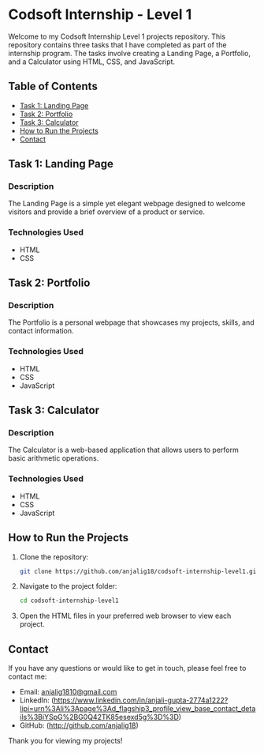 # Codsoft Internship - Level 1

Welcome to my Codsoft Internship Level 1 projects repository. This repository contains three tasks that I have completed as part of the internship program. The tasks involve creating a Landing Page, a Portfolio, and a Calculator using HTML, CSS, and JavaScript.

## Table of Contents

- [Task 1: Landing Page](#task-1-landing-page)
- [Task 2: Portfolio](#task-2-portfolio)
- [Task 3: Calculator](#task-3-calculator)
- [How to Run the Projects](#how-to-run-the-projects)
- [Contact](#contact)

## Task 1: Landing Page

### Description
The Landing Page is a simple yet elegant webpage designed to welcome visitors and provide a brief overview of a product or service.

### Technologies Used
- HTML
- CSS

## Task 2: Portfolio

### Description
The Portfolio is a personal webpage that showcases my projects, skills, and contact information.

### Technologies Used
- HTML
- CSS
- JavaScript

## Task 3: Calculator

### Description
The Calculator is a web-based application that allows users to perform basic arithmetic operations.

### Technologies Used
- HTML
- CSS
- JavaScript

## How to Run the Projects

1. Clone the repository:
    ```sh
    git clone https://github.com/anjalig18/codsoft-internship-level1.git
    ```
2. Navigate to the project folder:
    ```sh
    cd codsoft-internship-level1
    ```
3. Open the HTML files in your preferred web browser to view each project.

## Contact

If you have any questions or would like to get in touch, please feel free to contact me:

- Email: anjalig1810@gmail.com
- LinkedIn: (https://www.linkedin.com/in/anjali-gupta-2774a1222?lipi=urn%3Ali%3Apage%3Ad_flagship3_profile_view_base_contact_details%3BiYSpG%2BG0Q42TK85esexd5g%3D%3D)
- GitHub: (http://github.com/anjalig18)

Thank you for viewing my projects!
